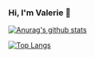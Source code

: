### Hi, I'm Valerie 👋

[![Anurag's github stats](https://github-readme-stats.vercel.app/api?username=ValerieTan5729&show_icons=true&theme=radical&hide=contribs,prs)](https://github.com/anuraghazra/github-readme-stats)

[![Top Langs](https://github-readme-stats.vercel.app/api/top-langs/?username=ValerieTan5729&layout=compact)](https://github.com/anuraghazra/github-readme-stats)

<!--
**ValerieTan5729/ValerieTan5729** is a ✨ _special_ ✨ repository because its `README.md` (this file) appears on your GitHub profile.

Here are some ideas to get you started:

- 🔭 I’m currently working on ...
- 🌱 I’m currently learning ...
- 👯 I’m looking to collaborate on ...
- 🤔 I’m looking for help with ...
- 💬 Ask me about ...
- 📫 How to reach me: ...
- 😄 Pronouns: ...
- ⚡ Fun fact: ...
-->
